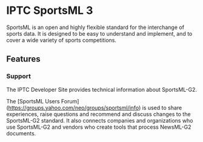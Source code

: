 # IPTC SportsML 3

SportsML is an open and highly flexible standard for the interchange of sports data. It is designed to be easy to understand and implement, and to cover a wide variety of sports competitions.

## Features

### Support

The IPTC Developer Site provides technical information about SportsML-G2.

The [SportsML Users Forum] (https://groups.yahoo.com/neo/groups/sportsml/info) is used to share experiences, raise questions and recommend and discuss changes to the SportsML-G2 standard. It also connects companies and organizations who use SportsML-G2 and vendors who create tools that process NewsML-G2 documents. 
